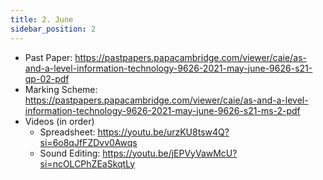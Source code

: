 ```yaml
---
title: 2. June
sidebar_position: 2
---
```


- Past Paper: https://pastpapers.papacambridge.com/viewer/caie/as-and-a-level-information-technology-9626-2021-may-june-9626-s21-qp-02-pdf
- Marking Scheme: https://pastpapers.papacambridge.com/viewer/caie/as-and-a-level-information-technology-9626-2021-may-june-9626-s21-ms-2-pdf
- Videos (in order)
    - Spreadsheet: https://youtu.be/urzKU8tsw4Q?si=6o8qJfFZDvv0Awqs
    - Sound Editing: https://youtu.be/jEPVyVawMcU?si=ncOLCPhZEaSkqtLy

